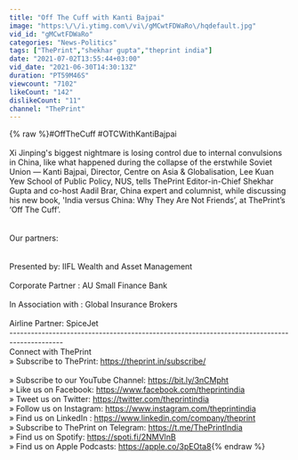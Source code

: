 ```yaml
---
title: "Off The Cuff with Kanti Bajpai"
image: "https:\/\/i.ytimg.com\/vi\/gMCwtFDWaRo\/hqdefault.jpg"
vid_id: "gMCwtFDWaRo"
categories: "News-Politics"
tags: ["ThePrint","shekhar gupta","theprint india"]
date: "2021-07-02T13:55:44+03:00"
vid_date: "2021-06-30T14:30:13Z"
duration: "PT59M46S"
viewcount: "7102"
likeCount: "142"
dislikeCount: "11"
channel: "ThePrint"
---
```

{% raw %}#OffTheCuff #OTCWithKantiBajpai<br /><br />Xi Jinping's biggest nightmare is losing control due to internal convulsions in China, like what happened during the collapse of the erstwhile Soviet Union — Kanti Bajpai, Director, Centre on Asia &amp; Globalisation, Lee Kuan Yew School of Public Policy, NUS, tells ThePrint Editor-in-Chief Shekhar Gupta and co-host Aadil Brar, China expert and columnist, while discussing his new book, 'India versus China: Why They Are Not Friends’, at ThePrint’s ‘Off The Cuff’.<br /><br /><br />Our partners: <br /><br /><br />Presented by: IIFL Wealth and Asset Management <br /><br />Corporate Partner : AU Small Finance Bank<br /><br />In Association with : Global Insurance Brokers <br /><br />Airline Partner: SpiceJet<br />---------------------------------------------------------------------------------------------<br />Connect with ThePrint<br />» Subscribe to ThePrint: <a rel="nofollow" target="blank" href="https://theprint.in/subscribe/">https://theprint.in/subscribe/</a><br /><br />» Subscribe to our YouTube Channel: <a rel="nofollow" target="blank" href="https://bit.ly/3nCMpht">https://bit.ly/3nCMpht</a><br />» Like us on Facebook: <a rel="nofollow" target="blank" href="https://www.facebook.com/theprintindia">https://www.facebook.com/theprintindia</a><br />» Tweet us on Twitter: <a rel="nofollow" target="blank" href="https://twitter.com/theprintindia">https://twitter.com/theprintindia</a><br />» Follow us on Instagram: <a rel="nofollow" target="blank" href="https://www.instagram.com/theprintindia">https://www.instagram.com/theprintindia</a><br />» Find us on LinkedIn : <a rel="nofollow" target="blank" href="https://www.linkedin.com/company/theprint">https://www.linkedin.com/company/theprint</a><br />» Subscribe to ThePrint on Telegram: <a rel="nofollow" target="blank" href="https://t.me/ThePrintIndia">https://t.me/ThePrintIndia</a><br />» Find us on Spotify: <a rel="nofollow" target="blank" href="https://spoti.fi/2NMVlnB">https://spoti.fi/2NMVlnB</a><br />»  Find us on Apple Podcasts: <a rel="nofollow" target="blank" href="https://apple.co/3pEOta8">https://apple.co/3pEOta8</a>{% endraw %}
